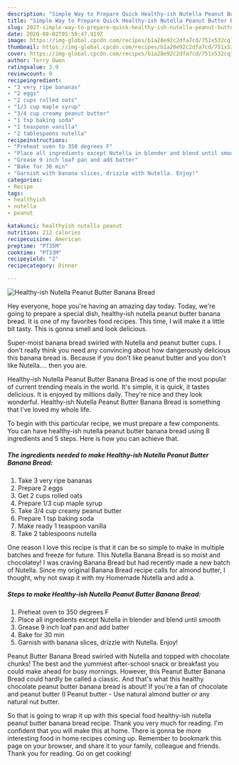 ```yaml
---
description: "Simple Way to Prepare Quick Healthy-ish Nutella Peanut Butter Banana Bread"
title: "Simple Way to Prepare Quick Healthy-ish Nutella Peanut Butter Banana Bread"
slug: 2027-simple-way-to-prepare-quick-healthy-ish-nutella-peanut-butter-banana-bread
date: 2020-08-02T05:59:47.919Z
image: https://img-global.cpcdn.com/recipes/b1a28e92c2dfa7cd/751x532cq70/healthy-ish-nutella-peanut-butter-banana-bread-recipe-main-photo.jpg
thumbnail: https://img-global.cpcdn.com/recipes/b1a28e92c2dfa7cd/751x532cq70/healthy-ish-nutella-peanut-butter-banana-bread-recipe-main-photo.jpg
cover: https://img-global.cpcdn.com/recipes/b1a28e92c2dfa7cd/751x532cq70/healthy-ish-nutella-peanut-butter-banana-bread-recipe-main-photo.jpg
author: Terry Owen
ratingvalue: 3.9
reviewcount: 9
recipeingredient:
- "3 very ripe bananas"
- "2 eggs"
- "2 cups rolled oats"
- "1/3 cup maple syrup"
- "3/4 cup creamy peanut butter"
- "1 tsp baking soda"
- "1 teaspoon vanilla"
- "2 tablespoons nutella"
recipeinstructions:
- "Preheat oven to 350 degrees F"
- "Place all ingredients except Nutella in blender and blend until smooth"
- "Grease 9 inch loaf pan and add batter"
- "Bake for 30 min"
- "Garnish with banana slices, drizzle with Nutella. Enjoy!"
categories:
- Recipe
tags:
- healthyish
- nutella
- peanut

katakunci: healthyish nutella peanut 
nutrition: 212 calories
recipecuisine: American
preptime: "PT35M"
cooktime: "PT33M"
recipeyield: "2"
recipecategory: Dinner

---
```



![Healthy-ish Nutella Peanut Butter Banana Bread](https://img-global.cpcdn.com/recipes/b1a28e92c2dfa7cd/751x532cq70/healthy-ish-nutella-peanut-butter-banana-bread-recipe-main-photo.jpg)

Hey everyone, hope you're having an amazing day today. Today, we're going to prepare a special dish, healthy-ish nutella peanut butter banana bread. It is one of my favorites food recipes. This time, I will make it a little bit tasty. This is gonna smell and look delicious.

Super-moist banana bread swirled with Nutella and peanut butter cups. I don&#39;t really think you need any convincing about how dangerously delicious this banana bread is. Because if you don&#39;t like peanut butter and you don&#39;t like Nutella…. then you are.

Healthy-ish Nutella Peanut Butter Banana Bread is one of the most popular of current trending meals in the world. It's simple, it is quick, it tastes delicious. It is enjoyed by millions daily. They're nice and they look wonderful. Healthy-ish Nutella Peanut Butter Banana Bread is something that I've loved my whole life.


To begin with this particular recipe, we must prepare a few components. You can have healthy-ish nutella peanut butter banana bread using 8 ingredients and 5 steps. Here is how you can achieve that.

<!--inarticleads1-->

##### The ingredients needed to make Healthy-ish Nutella Peanut Butter Banana Bread:

1. Take 3 very ripe bananas
1. Prepare 2 eggs
1. Get 2 cups rolled oats
1. Prepare 1/3 cup maple syrup
1. Take 3/4 cup creamy peanut butter
1. Prepare 1 tsp baking soda
1. Make ready 1 teaspoon vanilla
1. Take 2 tablespoons nutella


One reason I love this recipe is that it can be so simple to make in multiple batches and freeze for future. This Nutella Banana Bread is so moist and chocolatey! I was craving Banana Bread but had recently made a new batch of Nutella. Since my original Banana Bread recipe calls for almond butter, I thought, why not swap it with my Homemade Nutella and add a. 

<!--inarticleads2-->

##### Steps to make Healthy-ish Nutella Peanut Butter Banana Bread:

1. Preheat oven to 350 degrees F
1. Place all ingredients except Nutella in blender and blend until smooth
1. Grease 9 inch loaf pan and add batter
1. Bake for 30 min
1. Garnish with banana slices, drizzle with Nutella. Enjoy!


Peanut Butter Banana Bread swirled with Nutella and topped with chocolate chunks! The best and the yummiest after-school snack or breakfast you could make ahead for busy mornings. However, this Peanut Butter Banana Bread could hardly be called a classic. And that&#39;s what this healthy chocolate peanut butter banana bread is about! If you&#39;re a fan of chocolate and peanut butter (I Peanut butter - Use natural almond butter or any natural nut butter. 

So that is going to wrap it up with this special food healthy-ish nutella peanut butter banana bread recipe. Thank you very much for reading. I'm confident that you will make this at home. There is gonna be more interesting food in home recipes coming up. Remember to bookmark this page on your browser, and share it to your family, colleague and friends. Thank you for reading. Go on get cooking!
